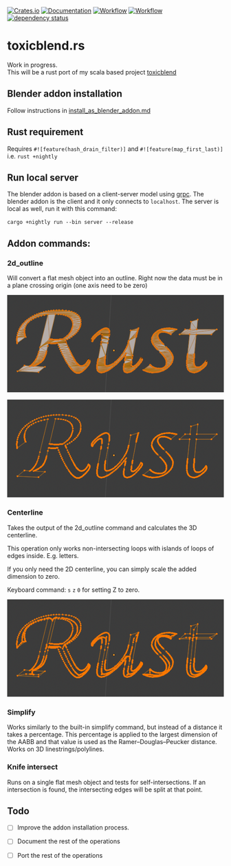 [![Crates.io](https://meritbadge.herokuapp.com/toxicblend)](https://crates.io/crates/toxicblend)
[![Documentation](https://docs.rs/toxicblend/badge.svg)](https://docs.rs/toxicblend)
[![Workflow](https://github.com/eadf/toxicblend.rs/workflows/Rust/badge.svg)](https://github.com/eadf/toxicblend.rs/workflows/Rust/badge.svg)
[![Workflow](https://github.com/eadf/toxicblend.rs/workflows/Clippy/badge.svg)](https://github.com/eadf/toxicblend.rs/workflows/Clippy/badge.svg)
[![dependency status](https://deps.rs/crate/toxicblend/0.0.2/status.svg)](https://deps.rs/crate/toxicblend/0.0.2)


# toxicblend.rs
Work in progress.\
This will be a rust port of my scala based project [toxicblend](https://github.com/toxicblend/toxicblend)

## Blender addon installation
Follow instructions in [install_as_blender_addon.md](blender_addon/install_as_blender_addon.md)

## Rust requirement

Requires `#![feature(hash_drain_filter)]` and `#![feature(map_first_last)]` i.e. `rust +nightly`

## Run local server
The blender addon is based on a client-server model using [grpc](https://grpc.io).
The blender addon is the client and it only connects to `localhost`.
The server is local as well, run it with this command:
```
cargo +nightly run --bin server --release
```

## Addon commands:

### 2d_outline

Will convert a flat mesh object into an outline. Right now the data must be in a plane crossing origin (one axis need to be zero)

![from](img/2d_outline_from.png)

![from](img/2d_outline_to.png)

### Centerline

Takes the output of the 2d_outline command and calculates the 3D centerline.

This operation only works non-intersecting loops with islands of loops of edges inside. E.g. letters. 

If you only need the 2D centerline, you can simply scale the added dimension to zero.

Keyboard command: `s` `z` `0` for setting Z to zero.

![from](img/centerline.png)

### Simplify

Works similarly to the built-in simplify command, but instead of a distance it takes a percentage.
This percentage is applied to the largest dimension of the AABB and that value is used as the Ramer–Douglas–Peucker distance.
Works on 3D linestrings/polylines.

### Knife intersect

Runs on a single flat mesh object and tests for self-intersections.
If an intersection is found, the intersecting edges will be split at that point.

## Todo

- [ ] Improve the addon installation process.
- [ ] Document the rest of the operations
- [ ] Port the rest of the operations

